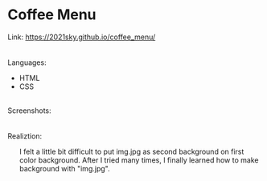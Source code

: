 # Coffee Menu
Link:
https://2021sky.github.io/coffee_menu/
<br>
<br>
<br>
Languages:
<ul>
  <li>HTML</li>
  <li>CSS</li>
</ul>
<br>
Screenshots:
<br>
<br>
<br>
Realiztion:
<ul>
I felt a little bit difficult to put img.jpg as second background on first color background.
 After I tried many times, I finally learned how to make background with "img.jpg".
</ul>
